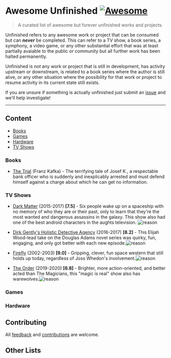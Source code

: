 # Awesome Unfinished [![Awesome](https://awesome.re/badge.svg)](https://awesome.re)  


>A curated list of awesome but forever unfinished works and projects. 


Unfinished refers to any awesome work or project that can be consumed but can _**never**_ be completed.   This can refer to a TV show, a book series, a symphony, a video game, or any other substantial effort that was at least partially avaiable to the public or community but all further work has been halted permanently.  

Unfinished is *not* any work or project that is still in development, has activity upstream or downstream, is related to a book series where the author is still alive, or any other situation where the possibility for that work or project to resume activity in its current state still exists.  

If you are unsure if something is actually unfinished just submit an [issue](https://github.com/Zorziel/awesome-unfinished/issues) and we'll help investigate!


---


## Content

- [Books](#books)
- [Games](#games)
- [Hardware](#hardware)
- [TV Shows](#tv-shows)


### Books

[SUBMITTED]: # (2022-02-02 - @Zorziel)
- [The Trial](https://en.wikipedia.org/wiki/The_Trial) (Franz Kafka) - The terrifying tale of Josef K., a respectable bank officer who is suddenly and inexplicably arrested and must defend himself against a charge about which he can get no information.  



### TV Shows

[SUBMITTED]: # (2022-01-30 - @Zorziel)
- [Dark Matter](https://www.imdb.com/title/tt4159076) (2015-2017) **[7.5]** - Six people wake up on a spaceship with no memory of who they are or their past, only to learn that they're the most wanted and dangerous assassins in the galaxy. This show also had one of the best android characters in the aughts television. ![reason](https://img.shields.io/badge/Reason-Show%20Cancelled-red.svg?style=for-the-badge&logo=appveyor) 

[SUBMITTED]: # (2022-01-30 - @Zorziel)
- [Dirk Gently's Holistic Detective Agency](https://www.imdb.com/title/tt4047038/) (2016-2017) **[8.2]** - This Elijah Wood-lead take on the Douglas Adams novel series was quirky, fun, engaging, and only got better with each new episode.![reason](https://img.shields.io/badge/Reason-Lost%20Popularity-blue.svg?style=for-the-badge&logo=appveyor)

[SUBMITTED]: # (2022-01-30 - @Zorziel)
- [Firefly](https://www.imdb.com/title/tt0303461/) (2002-2003) **[9.0]** - Gripping, clever, fun space western that still holds up today, regardless of Joss Whedon's involvement.![reason](https://img.shields.io/badge/Reason-Production%20Error-orange.svg?style=for-the-badge&logo=appveyor)  

[SUBMITTED]: # (2022-01-30 - @Zorziel)
- [The Order](https://www.imdb.com/title/tt8295472) (2019-2020) **[6.8]** - Brighter, more action-oriented, and better acted than The Magicians, this "magic is real" show also has warewolves.![reason](https://img.shields.io/badge/Reason-Unknown-yellow.svg?style=for-the-badge&logo=appveyor) 




### Games


### Hardware




## Contributing 
All [feedback](https://github.com/Zorziel/awesome-unfinished/issues) and [contributions](CONTRIBUTING.md) are welcome.  


## Other Lists



